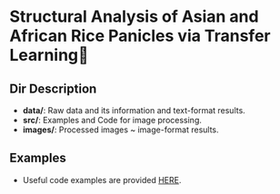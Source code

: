 # Structural Analysis of Asian and African Rice Panicles via Transfer Learning🌾

## Dir Description

- **data/**: Raw data and its information and text-format results.
- **src/**: Examples and Code for image processing.
- **images/**: Processed images ~ image-format results. 

## Examples

- Useful code examples are provided [HERE](src/examples).
